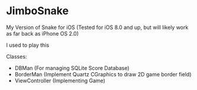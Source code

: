 JimboSnake
==========

My Version of Snake for iOS 
(Tested for iOS 8.0 and up, but will likely work as far back as iPhone OS 2.0)

I used to play this 


Classes:
- DBMan (For managing SQLite Score Database)
- BorderMan (Implement Quartz CGraphics to draw 2D game border field)
- ViewController (Implementing Game)
